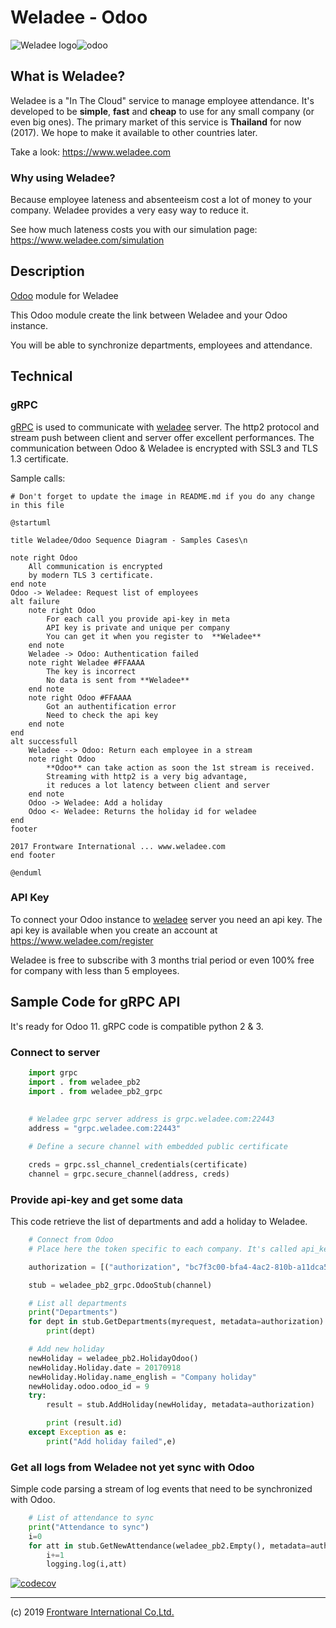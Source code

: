 # Weladee - Odoo 



![Weladee logo](https://vgy.me/jlVton.png)![odoo](https://goo.gl/D9uZDJ)

## What is Weladee?

Weladee is a "In The Cloud" service to manage employee attendance.
It's developed to be **simple**, **fast** and **cheap** to use for any small company (or even big ones).
The primary market of this service is **Thailand** for now (2017). We hope to make it available to other countries later.

Take a look: https://www.weladee.com

### Why using Weladee?

Because employee lateness and absenteeism cost a lot of money to your company.
Weladee provides a very easy way to reduce it.

See how much lateness costs you with our simulation page: https://www.weladee.com/simulation

## Description

[Odoo](https://www.odoo.co.th) module for Weladee

This Odoo module create the link between Weladee and your Odoo instance.

You will be able to synchronize departments, employees and attendance.

## Technical

### gRPC

[gRPC](https://grpc.io) is used to communicate with [weladee](https://www.weladee.com) server.
The http2 protocol and stream push between client and server offer excellent performances.
The communication between Odoo & Weladee is encrypted with SSL3 and TLS 1.3 certificate.

Sample calls:

```plantuml
# Don't forget to update the image in README.md if you do any change in this file

@startuml

title Weladee/Odoo Sequence Diagram - Samples Cases\n

note right Odoo
    All communication is encrypted
    by modern TLS 3 certificate.
end note
Odoo -> Weladee: Request list of employees
alt failure
    note right Odoo
        For each call you provide api-key in meta
        API key is private and unique per company
        You can get it when you register to  **Weladee**
    end note
    Weladee -> Odoo: Authentication failed
    note right Weladee #FFAAAA
        The key is incorrect
        No data is sent from **Weladee**
    end note
    note right Odoo #FFAAAA
        Got an authentification error
        Need to check the api key
    end note
end
alt successfull
    Weladee --> Odoo: Return each employee in a stream
    note right Odoo
        **Odoo** can take action as soon the 1st stream is received.
        Streaming with http2 is a very big advantage,
        it reduces a lot latency between client and server
    end note
    Odoo -> Weladee: Add a holiday
    Odoo <- Weladee: Returns the holiday id for weladee
end
footer

2017 Frontware International ... www.weladee.com
end footer

@enduml
```


### API Key

To connect your Odoo instance to [weladee](https://www.weladee.com) server you need an api key.
The api key is available when you create an account at https://www.weladee.com/register

Weladee is free to subscribe with 3 months trial period or even 100% free for company with less than 5 employees.


## Sample Code for gRPC API

It's ready for Odoo 11. gRPC code is compatible python 2 & 3.

### Connect to server

```python
    import grpc
    import . from weladee_pb2
    import . from weladee_pb2_grpc
  
   
    # Weladee grpc server address is grpc.weladee.com:22443
    address = "grpc.weladee.com:22443"

    # Define a secure channel with embedded public certificate

    creds = grpc.ssl_channel_credentials(certificate)
    channel = grpc.secure_channel(address, creds)
```

### Provide api-key and get some data


This code retrieve the list of departments and add a holiday to Weladee.

```python
    # Connect from Odoo
    # Place here the token specific to each company. It's called api_key in table company

    authorization = [("authorization", "bc7f3c00-bfa4-4ac2-810b-a11dca5ec48e")]

    stub = weladee_pb2_grpc.OdooStub(channel)

    # List all departments
    print("Departments")
    for dept in stub.GetDepartments(myrequest, metadata=authorization):
        print(dept)

    # Add new holiday
    newHoliday = weladee_pb2.HolidayOdoo()
    newHoliday.Holiday.date = 20170918
    newHoliday.Holiday.name_english = "Company holiday"
    newHoliday.odoo.odoo_id = 9
    try:
        result = stub.AddHoliday(newHoliday, metadata=authorization)

        print (result.id)
    except Exception as e:
        print("Add holiday failed",e)
```
### Get all logs from Weladee not yet sync with Odoo

Simple code parsing a stream of log events that need to be synchronized with Odoo.

```python
    # List of attendance to sync
    print("Attendance to sync")
    i=0
    for att in stub.GetNewAttendance(weladee_pb2.Empty(), metadata=authorization):
        i+=1
        logging.log(i,att)
```
      
[![codecov](https://codecov.io/gh/Frontware/Weladee-odoo/branch/develop/graph/badge.svg)](https://codecov.io/gh/Frontware/Weladee-odoo)

--------------------------------------------------------------
(c) 2019 [Frontware International Co,Ltd.](https://www.frontware.co.th)

